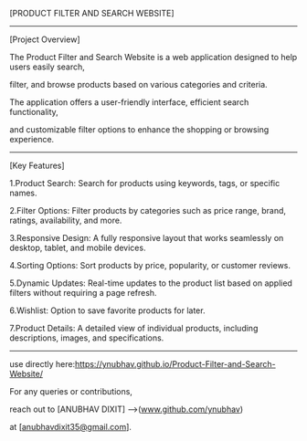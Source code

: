 [PRODUCT FILTER AND SEARCH WEBSITE]
____________________________________________________________________________

[Project Overview]

The Product Filter and Search Website is a web application designed to help users easily search,

filter, and browse products based on various categories and criteria.

The application offers a user-friendly interface, efficient search functionality,

and customizable filter options to enhance the shopping or browsing experience.

_____________________________________________________________________________
[Key Features]

1.Product Search: Search for products using keywords, tags, or specific names.

2.Filter Options: Filter products by categories such as price range, brand, ratings, availability, and more.

3.Responsive Design: A fully responsive layout that works seamlessly on desktop, tablet, and mobile devices.

4.Sorting Options: Sort products by price, popularity, or customer reviews.

5.Dynamic Updates: Real-time updates to the product list based on applied filters without requiring a page refresh.

6.Wishlist: Option to save favorite products for later.

7.Product Details: A detailed view of individual products, including descriptions, images, and specifications.

________________________________________________________________________________
use directly here:https://ynubhav.github.io/Product-Filter-and-Search-Website/

For any queries or contributions,

reach out to [ANUBHAV DIXIT] -->(www.github.com/ynubhav)

at [anubhavdixit35@gmail.com].

